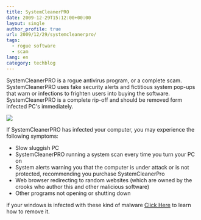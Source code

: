 ```yaml
---
title: SystemCleanerPRO
date: 2009-12-29T15:12:00+00:00
layout: single
author_profile: true
url: 2009/12/29/systemcleanerpro/
tags:
  - rogue software
  - scam
lang: en
category: techblog
---
```

SystemCleanerPRO is a rogue antivirus program, or a complete scam. SystemCleanerPRO uses fake security alerts and fictitious system pop-ups that warn or infections to frighten users into buying the software. SystemCleanerPRO is a complete rip-off and should be removed form infected PC's immediately.

<div>
</div>

<div>
  <a href="http://4.bp.blogspot.com/_vaUVXcmC3OI/SzoU1QQqWoI/AAAAAAAAAhI/XLFAEbPHKuY/s1600-h/SystemCleanerPro_GUI.jpg" imageanchor="1"><img border="0" src="http://4.bp.blogspot.com/_vaUVXcmC3OI/SzoU1QQqWoI/AAAAAAAAAhI/XLFAEbPHKuY/s640/SystemCleanerPro_GUI.jpg" /></a>
</div>

<div>
</div>

If SystemCleanerPRO has infected your computer, you may experience the following symptoms:

  * Slow sluggish PC
  * SystemCleanerPRO running a system scan every time you turn your PC on
  * System alerts warning you that the computer is under attack or is not protected, recommending you purchase SystemCleanerPro
  * Web browser redirecting to random websites (which are owned by the crooks who author this and other malicious software)
  * Other programs not opening or shutting down

if your windows is infected with these kind of malware [Click Here](/knowledge-base/malware-removal/) to learn how to remove it.